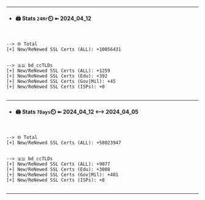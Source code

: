 

---
- #### 🖨️ **Stats** `24Hr`⏲️ ➼ 2024_04_12
```console


--> 🌐 Total
[+] New/ReNewed SSL Certs (ALL): +10056431


--> 🇧🇩 bd_ccTLDs
[+] New/ReNewed SSL Certs (ALL): +1259
[+] New/ReNewed SSL Certs (Edu): +392
[+] New/ReNewed SSL Certs (Gov|Mil): +45
[+] New/ReNewed SSL Certs (ISPs): +0


```

---
- #### 🖨️ **Stats** `7Days`⏲️ ➼ 2024_04_12 <--> 2024_04_05
```console


--> 🌐 Total
[+] New/ReNewed SSL Certs (ALL): +58023947


--> 🇧🇩 bd_ccTLDs
[+] New/ReNewed SSL Certs (ALL): +9077
[+] New/ReNewed SSL Certs (Edu): +3008
[+] New/ReNewed SSL Certs (Gov|Mil): +401
[+] New/ReNewed SSL Certs (ISPs): +8


```

---

